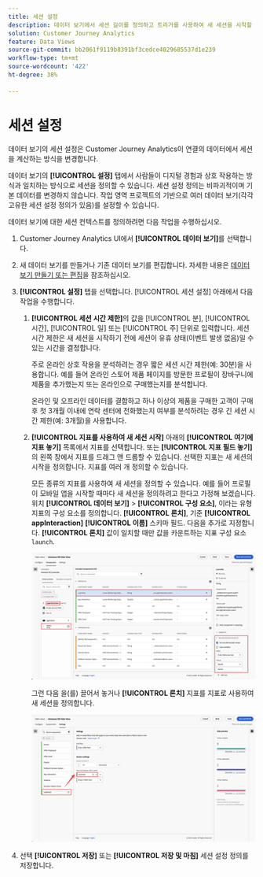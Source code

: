 ```yaml
---
title: 세션 설정
description: 데이터 보기에서 세션 길이를 정의하고 트리거를 사용하여 새 세션을 시작할 수 있는 설정입니다
solution: Customer Journey Analytics
feature: Data Views
source-git-commit: bb2061f9119b8391bf3cedce4029685537d1e239
workflow-type: tm+mt
source-wordcount: '422'
ht-degree: 38%

---
```



# 세션 설정

데이터 보기의 세션 설정은 Customer Journey Analytics이 연결의 데이터에서 세션을 계산하는 방식을 변경합니다.

데이터 보기의 **[!UICONTROL 설정]** 탭에서 사람들이 디지털 경험과 상호 작용하는 방식과 일치하는 방식으로 세션을 정의할 수 있습니다. 세션 설정 정의는 비파괴적이며 기본 데이터를 변경하지 않습니다. 작업 영역 프로젝트의 기반으로 여러 데이터 보기(각각 고유한 세션 설정 정의가 있음)를 설정할 수 있습니다.

데이터 보기에 대한 세션 컨텍스트를 정의하려면 다음 작업을 수행하십시오.

1. Customer Journey Analytics UI에서 **[!UICONTROL 데이터 보기]**&#x200B;를 선택합니다.

2. 새 데이터 보기를 만들거나 기존 데이터 보기를 편집합니다. 자세한 내용은 [데이터 보기 만들기 또는 편집](create-dataview.md)을 참조하십시오.

3. **[!UICONTROL 설정]** 탭을 선택합니다. [!UICONTROL 세션 설정] 아래에서 다음 작업을 수행합니다.

   1. **[!UICONTROL 세션 시간 제한]**&#x200B;의 값을 [!UICONTROL 분], [!UICONTROL 시간], [!UICONTROL 일] 또는 [!UICONTROL 주] 단위로 입력합니다. 세션 시간 제한은 새 세션을 시작하기 전에 세션이 유휴 상태(이벤트 발생 없음)일 수 있는 시간을 결정합니다.

      주로 온라인 상호 작용을 분석하려는 경우 짧은 세션 시간 제한(예: 30분)을 사용합니다. 예를 들어 온라인 스토어 제품 페이지를 방문한 프로필이 장바구니에 제품을 추가했는지 또는 온라인으로 구매했는지를 분석합니다.

      온라인 및 오프라인 데이터를 결합하고 하나 이상의 제품을 구매한 고객이 구매 후 첫 3개월 이내에 연락 센터에 전화했는지 여부를 분석하려는 경우 긴 세션 시간 제한(예: 3개월)을 사용합니다.


   2. **[!UICONTROL 지표를 사용하여 새 세션 시작]** 아래의 **[!UICONTROL 여기에 지표 놓기]** 목록에서 지표를 선택합니다. 또는 **[!UICONTROL 지표 필드 놓기]**&#x200B;의 왼쪽 창에서 지표를 드래그 앤 드롭할 수 있습니다. 선택한 지표는 새 세션의 시작을 정의합니다. 지표를 여러 개 정의할 수 있습니다.

      모든 종류의 지표를 사용하여 새 세션을 정의할 수 있습니다. 예를 들어 프로필이 모바일 앱을 시작할 때마다 새 세션을 정의하려고 한다고 가정해 보겠습니다. 위치 **[!UICONTROL 데이터 보기]** > **[!UICONTROL 구성 요소]**, 이라는 유형 지표의 구성 요소를 정의합니다. **[!UICONTROL 론치]**, 기준 **[!UICONTROL appInteraction]** **[!UICONTROL 이름]** 스키마 필드. 다음을 추가로 지정합니다. **[!UICONTROL 론치]** 값이 일치할 때만 값을 카운트하는 지표 구성 요소 `launch`.

      ![앱 상호 작용 지표 구성 요소 실행](assets/component-launches.png)

      그런 다음 을(를) 끌어서 놓거나 **[!UICONTROL 론치]** 지표를 지표로 사용하여 새 세션을 정의합니다.

      ![세션 설정 실행](assets/session-settings-launches-metric.png)



4. 선택 **[!UICONTROL 저장]** 또는 **[!UICONTROL 저장 및 마침]** 세션 설정 정의를 저장합니다.

